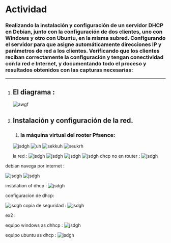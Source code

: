 #  Actividad
### Realizando la instalación y configuración de un servidor DHCP en Debian, junto con la configuración de dos clientes, uno con Windows y otro con Ubuntu, en la misma subred. Configurando el servidor para que asigne automáticamente direcciones IP y parámetros de red a los clientes. Verificando que los clientes reciban correctamente la configuración y tengan conectividad con la red e Internet, y documentando todo el proceso y resultados obtenidos con las capturas necesarias:
--- 
1. ## El diagrama :
   
   ![awgf](./images/Captura%20de%20pantalla%202024-10-07%20110921.jpg)

2. ## Instalación y configuración de la red. 
   1. ### la máquina virtual del rooter Pfsence:
   ![jsdgh](./images/1.jpg)
   ![uh](./images/2.jpg)
   ![sekkuh](./images/3.jpg)
   ![seukrh](./images/4.jpg)

   la red :
   ![jsdgh](./images/5.jpg)
   ![jsdgh](./images/6.jpg)
   ![jsdgh](./images/7.jpg)
   ![jsdgh](./images/10.jpg)
   dhcp no  en router :
   ![jsdgh](./images/GetImage.png)



debian navega por internet :

![jsdgh](./images/8.jpg)
![jsdgh](./images/9.jpg)

instalation of dhcp :
![jsdgh](./images/11.jpg)

configuracion de dhcp:

![jsdgh](./images/14.jpg)
copia de seguridad :
![jsdgh](./images/15.jpg)


ex2 :

equipo windows as dhhcp :
![jsdgh](./images/12.jpg)

equipo ubuntu as dhcp :
![jsdgh](./images/13.jpg)
